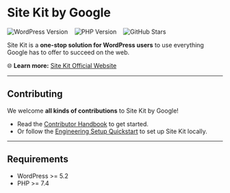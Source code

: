 # Site Kit by Google

![WordPress Version](https://img.shields.io/badge/WordPress-%3E=5.2-blue) &nbsp;&nbsp;
![PHP Version](https://img.shields.io/badge/PHP-%3E=7.4-lightgrey) &nbsp;&nbsp;
![GitHub Stars](https://img.shields.io/github/stars/google/site-kit-wp?style=social) &nbsp;&nbsp;

Site Kit is a **one-stop solution for WordPress users** to use everything Google has to offer to succeed on the web.  

🌐 **Learn more:** [Site Kit Official Website](https://sitekit.withgoogle.com)

---

## Contributing

We welcome **all kinds of contributions** to Site Kit by Google!  

- Read the [Contributor Handbook](https://github.com/google/site-kit-wp/blob/main/docs/contributor-handbook.md) to get started.  
- Or follow the [Engineering Setup Quickstart](https://github.com/google/site-kit-wp/blob/main/docs/engineering-setup.md) to set up Site Kit locally.

---

## Requirements

- WordPress >= 5.2  
- PHP >= 7.4
